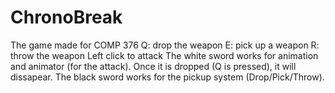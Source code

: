 # ChronoBreak
The game made for COMP 376
Q: drop the weapon
E: pick up a weapon
R: throw the weapon
Left click to attack
The white sword works for animation and animator (for the attack). Once it is dropped (Q is pressed), it will dissapear.
The black sword works for the pickup system (Drop/Pick/Throw).